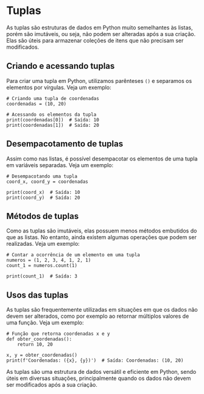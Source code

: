 # Tuplas

As tuplas são estruturas de dados em Python muito semelhantes às listas, porém são imutáveis, ou seja, não podem ser alteradas após a sua criação. Elas são úteis para armazenar coleções de itens que não precisam ser modificados.

## Criando e acessando tuplas

Para criar uma tupla em Python, utilizamos parênteses `()` e separamos os elementos por vírgulas. Veja um exemplo:

```
# Criando uma tupla de coordenadas
coordenadas = (10, 20)

# Acessando os elementos da tupla
print(coordenadas[0])  # Saída: 10
print(coordenadas[1])  # Saída: 20
```

## Desempacotamento de tuplas

Assim como nas listas, é possível desempacotar os elementos de uma tupla em variáveis separadas. Veja um exemplo:

```
# Desempacotando uma tupla
coord_x, coord_y = coordenadas

print(coord_x)  # Saída: 10
print(coord_y)  # Saída: 20
```

## Métodos de tuplas

Como as tuplas são imutáveis, elas possuem menos métodos embutidos do que as listas. No entanto, ainda existem algumas operações que podem ser realizadas. Veja um exemplo:

```
# Contar a ocorrência de um elemento em uma tupla
numeros = (1, 2, 3, 4, 1, 2, 1)
count_1 = numeros.count(1)

print(count_1)  # Saída: 3
```

## Usos das tuplas

As tuplas são frequentemente utilizadas em situações em que os dados não devem ser alterados, como por exemplo ao retornar múltiplos valores de uma função. Veja um exemplo:

```
# Função que retorna coordenadas x e y
def obter_coordenadas():
    return 10, 20

x, y = obter_coordenadas()
print(f'Coordenadas: ({x}, {y})')  # Saída: Coordenadas: (10, 20)
```

As tuplas são uma estrutura de dados versátil e eficiente em Python, sendo úteis em diversas situações, principalmente quando os dados não devem ser modificados após a sua criação.

